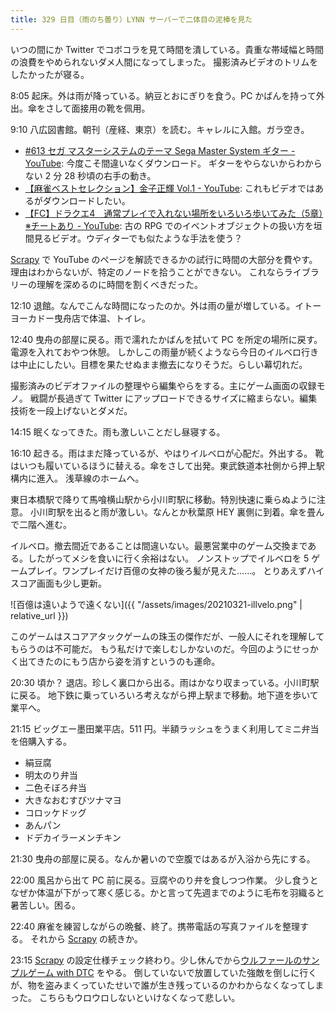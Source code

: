 ```yaml
---
title: 329 日目（雨のち曇り）LYNN サーバーで二体目の泥棒を見た
---
```


いつの間にか Twitter でコボコラを見て時間を潰している。貴重な帯域幅と時間の浪費をやめられないダメ人間になってしまった。
撮影済みビデオのトリムをしたかったが寝る。

8:05 起床。外は雨が降っている。納豆とおにぎりを食う。PC かばんを持って外出。傘をさして面接用の靴を佩用。

9:10 八広図書館。朝刊（産経、東京）を読む。キャレルに入館。ガラ空き。

* [&#x23;613 セガ マスターシステムのテーマ Sega Master System ギター - YouTube](https://www.youtube.com/watch?v=LofJeUg94Rw): 今度こそ間違いなくダウンロード。
  ギターをやらないからわからない 2 分 28 秒頃の右手の動き。
* [【麻雀ベストセレクション】金子正輝 Vol.1 - YouTube](https://www.youtube.com/watch?v=T_z5vX6ZjX0): これもビデオではあるがダウンロードしたい。
* [【FC】ドラクエ4　通常プレイで入れない場所をいろいろ歩いてみた（5章）※チートあり - YouTube](https://www.youtube.com/watch?v=N9Ejusyckiw):
  古の RPG でのイベントオブジェクトの扱い方を垣間見るビデオ。ウディターでも似たような手法を使う？

[Scrapy] で YouTube のページを解読できるかの試行に時間の大部分を費やす。理由はわからないが、特定のノードを拾うことができない。
これならライブラリーの理解を深めるのに時間を割くべきだった。

12:10 退館。なんでこんな時間になったのか。外は雨の量が増している。イトーヨーカドー曳舟店で体温、トイレ。

12:40 曳舟の部屋に戻る。雨で濡れたかばんを拭いて PC を所定の場所に戻す。電源を入れておやつ休憩。
しかしこの雨量が続くようなら今日のイルベロ行きは中止にしたい。目標を果たせぬまま撤去になりそうだ。らしい幕切れだ。

撮影済みのビデオファイルの整理やら編集やらをする。主にゲーム画面の収録モノ。
戦闘が長過ぎて Twitter にアップロードできるサイズに縮まらない。編集技術を一段上げないとダメだ。

14:15 眠くなってきた。雨も激しいことだし昼寝する。

16:10 起きる。雨はまだ降っているが、やはりイルベロが心配だ。外出する。
靴はいつも履いているほうに替える。傘をさして出発。東武鉄道本社側から押上駅構内に進入。
浅草線のホームへ。

東日本橋駅で降りて馬喰横山駅から小川町駅に移動。特別快速に乗らぬように注意。
小川町駅を出ると雨が激しい。なんとか秋葉原 HEY 裏側に到着。傘を畳んで二階へ進む。

イルベロ。撤去間近であることは間違いない。最悪営業中のゲーム交換まである。したがってメシを食いに行く余裕はない。
ノンストップでイルベロを 5 ゲームプレイ。ワンプレイだけ百億の女神の後ろ髪が見えた……。
とりあえずハイスコア画面も少し更新。

![百億は遠いようで遠くない]({{ "/assets/images/20210321-illvelo.png" | relative_url }})

このゲームはスコアアタックゲームの珠玉の傑作だが、一般人にそれを理解してもらうのは不可能だ。
もう私だけで楽しむしかないのだ。今回のようにせっかく出てきたのにもう店から姿を消すというのも運命。

20:30 頃か？ 退店。珍しく裏口から出る。雨はかなり収まっている。小川町駅に戻る。
地下鉄に乗っていろいろ考えながら押上駅まで移動。地下道を歩いて業平へ。

21:15 ビッグエー墨田業平店。511 円。半額ラッシュをうまく利用してミニ弁当を倍購入する。

* 絹豆腐
* 明太のり弁当
* 二色そぼろ弁当
* 大きなおむすびツナマヨ
* コロッケドッグ
* あんパン
* ドデカイラーメンチキン

21:30 曳舟の部屋に戻る。なんか暑いので空腹ではあるが入浴から先にする。

22:00 風呂から出て PC 前に戻る。豆腐やのり弁を食しつつ作業。
少し食うとなぜか体温が下がって寒く感じる。かと言って先週までのように毛布を羽織ると暑苦しい。困る。

22:40 麻雀を練習しながらの晩餐、終了。携帯電話の写真ファイルを整理する。
それから [Scrapy] の続きか。

23:15 [Scrapy] の設定仕様チェック終わり。少し休んでから[ウルファールのサンプルゲーム with DTC][bshf21b] をやる。
倒していないで放置していた強敵を倒しに行くが、物を盗みまくっていたせいで誰が生き残っているのかわからなくなってしまった。
こちらもウロウロしないといけなくなって悲しい。

[bshf21b]: https://wodifes.net/game/show/446
[scrapy]: https://scrapy.org/
